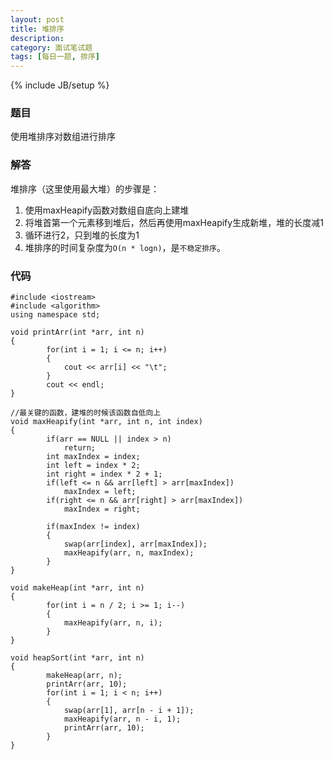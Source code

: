 ```yaml
---
layout: post
title: 堆排序
description: 
category: 面试笔试题
tags: [每日一题, 排序]
---
```

{% include JB/setup %}

### 题目
使用堆排序对数组进行排序

### 解答
堆排序（这里使用最大堆）的步骤是：

1. 使用maxHeapify函数对数组自底向上建堆
2. 将堆首第一个元素移到堆后，然后再使用maxHeapify生成新堆，堆的长度减1
3. 循环进行2，只到堆的长度为1
4. 堆排序的时间复杂度为`O(n * logn)`，是`不稳定排序`。

### 代码
	#include <iostream>  
	#include <algorithm>  
	using namespace std;  
  
	void printArr(int *arr, int n)  
	{  
    		for(int i = 1; i <= n; i++)  
    		{  
        		cout << arr[i] << "\t";  
    		}  
    		cout << endl;  
	}  
  
	//最关键的函数，建堆的时候该函数自低向上  
	void maxHeapify(int *arr, int n, int index)  
	{  
    		if(arr == NULL || index > n)  
        		return;  
    		int maxIndex = index;  
    		int left = index * 2;  
    		int right = index * 2 + 1;  
    		if(left <= n && arr[left] > arr[maxIndex])  
        		maxIndex = left;  
    		if(right <= n && arr[right] > arr[maxIndex])  
        		maxIndex = right;  
  
    		if(maxIndex != index)  
    		{  
        		swap(arr[index], arr[maxIndex]);  
        		maxHeapify(arr, n, maxIndex);  
    		}  
	}  
  
	void makeHeap(int *arr, int n)  
	{  
    		for(int i = n / 2; i >= 1; i--)  
    		{  
        		maxHeapify(arr, n, i);  
    		}  
	}  
  
	void heapSort(int *arr, int n)  
	{  
    		makeHeap(arr, n);  
    		printArr(arr, 10);  
    		for(int i = 1; i < n; i++)  
    		{  
        		swap(arr[1], arr[n - i + 1]);  
        		maxHeapify(arr, n - i, 1);  
        		printArr(arr, 10);  
    		}  
	}  
